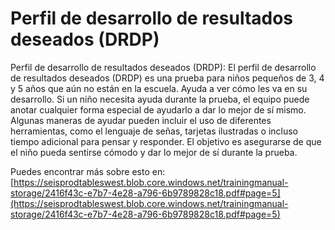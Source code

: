 # Perfil de desarrollo de resultados deseados (DRDP)
Perfil de desarrollo de resultados deseados (DRDP): El perfil de desarrollo de resultados deseados (DRDP) es una prueba para niños pequeños de 3, 4 y 5 años que aún no están en la escuela. Ayuda a ver cómo les va en su desarrollo. Si un niño necesita ayuda durante la prueba, el equipo puede anotar cualquier forma especial de ayudarlo a dar lo mejor de sí mismo. Algunas maneras de ayudar pueden incluir el uso de diferentes herramientas, como el lenguaje de señas, tarjetas ilustradas o incluso tiempo adicional para pensar y responder. El objetivo es asegurarse de que el niño pueda sentirse cómodo y dar lo mejor de sí durante la prueba.

Puedes encontrar más sobre esto en: [https://seisprodtableswest.blob.core.windows.net/trainingmanual-storage/2416f43c-e7b7-4e28-a796-6b9789828c18.pdf#page=5](https://seisprodtableswest.blob.core.windows.net/trainingmanual-storage/2416f43c-e7b7-4e28-a796-6b9789828c18.pdf#page=5)
